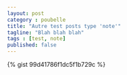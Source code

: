 ```yaml
---
layout: post
category : poubelle
title: "Autre test posts type 'note'"
tagline: "Blah blah blah"
tags : [test, note]
published: false
---
```


{% gist 99d41786f1dc5f1b729c %}
